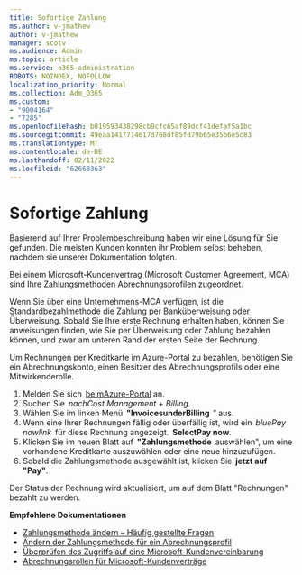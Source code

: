 ```yaml
---
title: Sofortige Zahlung
ms.author: v-jmathew
author: v-jmathew
manager: scotv
ms.audience: Admin
ms.topic: article
ms.service: o365-administration
ROBOTS: NOINDEX, NOFOLLOW
localization_priority: Normal
ms.collection: Adm_O365
ms.custom:
- "9004164"
- "7285"
ms.openlocfilehash: b019593438298cb9cfc65af89dcf41defaf5a1bc
ms.sourcegitcommit: 49eaa1417714617d768df85fd79b65e35b6e5c83
ms.translationtype: MT
ms.contentlocale: de-DE
ms.lasthandoff: 02/11/2022
ms.locfileid: "62668363"
---
```

# <a name="make-an-immediate-payment"></a>Sofortige Zahlung

Basierend auf Ihrer Problembeschreibung haben wir eine Lösung für Sie gefunden. Die meisten Kunden konnten ihr Problem selbst beheben, nachdem sie unserer Dokumentation folgten.

Bei einem Microsoft-Kundenvertrag (Microsoft Customer Agreement, MCA) sind Ihre [Zahlungsmethoden Abrechnungsprofilen](https://docs.microsoft.com/azure/billing/billing-how-to-change-credit-card?WT.mc_id=Portal-Microsoft_Azure_Support#change-payment-method-for-a-billing-profile) zugeordnet.

Wenn Sie über eine Unternehmens-MCA verfügen, ist die Standardbezahlmethode die Zahlung per Banküberweisung oder Überweisung. Sobald Sie Ihre erste Rechnung erhalten haben, können Sie anweisungen finden, wie Sie per Überweisung oder Zahlung bezahlen können, und zwar am unteren Rand der ersten Seite der Rechnung.

Um Rechnungen per Kreditkarte im Azure-Portal zu bezahlen, benötigen Sie ein Abrechnungskonto, einen Besitzer des Abrechnungsprofils oder eine Mitwirkenderolle.

1. Melden Sie sich  [beimAzure-Portal](https://portal.azure.com/) an.
2. Suchen Sie  *nachCost Management + Billing*.
3. Wählen Sie im linken Menü  **"InvoicesunderBilling**  *"* aus.
4. Wenn eine Ihrer Rechnungen fällig oder überfällig ist, wird ein  *bluePay nowlink*  für diese Rechnung angezeigt.  **SelectPay now**.
5. Klicken Sie im neuen Blatt auf  **"Zahlungsmethode**  auswählen", um eine vorhandene Kreditkarte auszuwählen oder eine neue hinzuzufügen.
6. Sobald die Zahlungsmethode ausgewählt ist, klicken Sie  **jetzt auf "Pay"**.

Der Status der Rechnung wird aktualisiert, um auf dem Blatt "Rechnungen" bezahlt zu werden.

**Empfohlene Dokumentationen**

- [Zahlungsmethode ändern – Häufig gestellte Fragen](https://docs.microsoft.com/azure/billing/billing-how-to-change-credit-card?WT.mc_id=Portal-Microsoft_Azure_Support#frequently-asked-questions)
- [Ändern der Zahlungsmethode für ein Abrechnungsprofil](https://docs.microsoft.com/azure/cost-management-billing/manage/change-credit-card?WT.mc_id=Portal-Microsoft_Azure_Support#manage-credit-cards-for-a-microsoft-customer-agreement)
- [Überprüfen des Zugriffs auf eine Microsoft-Kundenvereinbarung](https://docs.microsoft.com/azure/cost-management-billing/manage/change-credit-card?WT.mc_id=Portal-Microsoft_Azure_Support%22%20%5Cl%20%22manage-credit-cards-for-a-microsoft-customer-agreement%22%20%5Ct%20%22_blank#check-the-type-of-your-account)
- [Abrechnungsrollen für Microsoft-Kundenverträge](https://docs.microsoft.com/azure/cost-management-billing/manage/understand-mca-roles)
